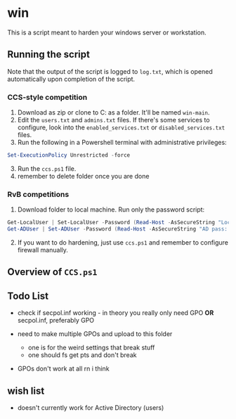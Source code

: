 # win
This is a script meant to harden your windows server or workstation.

## Running the script
Note that the output of the script is logged to `log.txt`, which is opened automatically upon completion of the script.

### CCS-style competition 
  1. Download as zip or clone to C: as a folder. It'll be named ```win-main```.
  2. Edit the `users.txt` and `admins.txt` files. If there's some services to configure, look into the `enabled_services.txt` or `disabled_services.txt` files.
  2. Run the following in a Powershell terminal with administrative privileges:
  ```powershell
  Set-ExecutionPolicy Unrestricted -force
  ```
  3. Run the `ccs.ps1` file.
  4. remember to delete folder once you are done

### RvB competitions
1. Download folder to local machine. Run only the password script:
```powershell
Get-LocalUser | Set-LocalUser -Password (Read-Host -AsSecureString "Local Pass: ")
Get-ADUser | Set-ADUser -Password (Read-Host -AsSecureString "AD pass: ")
```
2. If you want to do hardening, just use `ccs.ps1` and remember to configure firewall manually.
## Overview of `CCS.ps1`

## Todo List
- check if secpol.inf working - in theory you really only need GPO **OR** secpol.inf, preferably GPO
- need to make multiple GPOs and upload to this folder
  - one is for the weird settings that break stuff
  - one should fs get pts and don't break

- GPOs don't work at all rn i think 
## wish list
- doesn't currently work for Active Directory (users)
